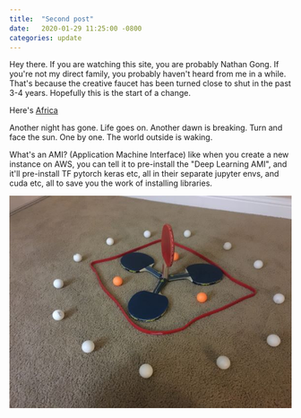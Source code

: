 ```yaml
---
title:  "Second post"
date:   2020-01-29 11:25:00 -0800
categories: update
---
```

Hey there. If you are watching this site, you are probably Nathan Gong. If you're not my direct family, you probably haven't heard from me in a while. That's because the creative faucet has been turned close to shut in the past 3-4 years. Hopefully this is the start of a change.

Here's [Africa][africa]

Another night has gone. Life goes on. Another dawn is breaking.
Turn and face the sun. One by one. The world outside is waking.

What's an AMI? (Application Machine Interface) like when you create a new instance on AWS, you can tell it to pre-install the "Deep Learning AMI", and it'll pre-install TF pytorch keras etc, all in their separate jupyter envs, and cuda etc, all to save you the work of installing libraries.

![A ring of white ping pong balls surrounding 3 orange balls and 3 blue paddles in overlapping triangles. In the center, a red paddle facing upward.](/assets/images/pingpong.jpg)

[africa]: https://lizardpoint.com/geography/africa-quiz.php